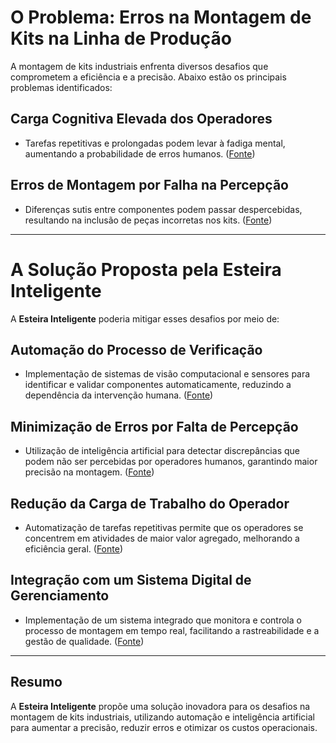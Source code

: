 # O Problema: Erros na Montagem de Kits na Linha de Produção

A montagem de kits industriais enfrenta diversos desafios que comprometem a eficiência e a precisão. Abaixo estão os principais problemas identificados:

## Carga Cognitiva Elevada dos Operadores
- Tarefas repetitivas e prolongadas podem levar à fadiga mental, aumentando a probabilidade de erros humanos. ([Fonte](https://blog.macnicadhw.com.br/industria-4-ponto-0/inteligencia-artificial-garante-qualidade-na-montagem-manual/))

## Erros de Montagem por Falha na Percepção
- Diferenças sutis entre componentes podem passar despercebidas, resultando na inclusão de peças incorretas nos kits. ([Fonte](https://blog.macnicadhw.com.br/industria-4-ponto-0/inteligencia-artificial-garante-qualidade-na-montagem-manual/))


---

# A Solução Proposta pela Esteira Inteligente

A **Esteira Inteligente** poderia mitigar esses desafios por meio de:

## Automação do Processo de Verificação
- Implementação de sistemas de visão computacional e sensores para identificar e validar componentes automaticamente, reduzindo a dependência da intervenção humana. ([Fonte](https://sameautomacao.com.br/inteligencia-artificial-na-automacao/))

## Minimização de Erros por Falta de Percepção
- Utilização de inteligência artificial para detectar discrepâncias que podem não ser percebidas por operadores humanos, garantindo maior precisão na montagem. ([Fonte](https://blog.macnicadhw.com.br/industria-4-ponto-0/inteligencia-artificial-garante-qualidade-na-montagem-manual/))

## Redução da Carga de Trabalho do Operador
- Automatização de tarefas repetitivas permite que os operadores se concentrem em atividades de maior valor agregado, melhorando a eficiência geral. ([Fonte](https://sameautomacao.com.br/inteligencia-artificial-na-automacao/))

## Integração com um Sistema Digital de Gerenciamento
- Implementação de um sistema integrado que monitora e controla o processo de montagem em tempo real, facilitando a rastreabilidade e a gestão de qualidade. ([Fonte](https://sameautomacao.com.br/inteligencia-artificial-na-automacao/))

---

## Resumo
A **Esteira Inteligente** propõe uma solução inovadora para os desafios na montagem de kits industriais, utilizando automação e inteligência artificial para aumentar a precisão, reduzir erros e otimizar os custos operacionais.
